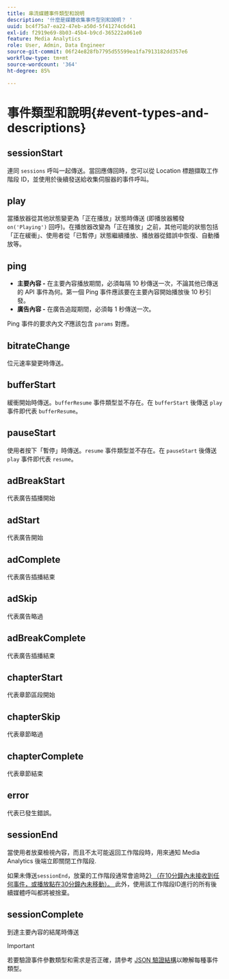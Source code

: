 ```yaml
---
title: 串流媒體事件類型和說明
description: '什麼是媒體收集事件型別和說明？ '
uuid: bc4f75a7-ea22-47eb-a50d-5f41274c6d41
exl-id: f2919e69-8b03-45b4-b9cd-365222a061e0
feature: Media Analytics
role: User, Admin, Data Engineer
source-git-commit: 06f24e828fb7795d55599ea1fa7913182dd357e6
workflow-type: tm+mt
source-wordcount: '364'
ht-degree: 85%

---
```


# 事件類型和說明{#event-types-and-descriptions}

## sessionStart

連同 `sessions` 呼叫一起傳送。當回應傳回時，您可以從 Location 標題擷取工作階段 ID，並使用於後續發送給收集伺服器的事件呼叫。

## play

當播放器從其他狀態變更為「正在播放」狀態時傳送 (即播放器觸發 `on('Playing')` 回呼)。在播放器改變為「正在播放」之前，其他可能的狀態包括「正在緩衝」、使用者從「已暫停」狀態繼續播放、播放器從錯誤中恢復、自動播放等。

## ping

* **主要內容 -** 在主要內容播放期間，必須每隔 10 秒傳送一次，不論其他已傳送的 API 事件為何。第一個 Ping 事件應該要在主要內容開始播放後 10 秒引發。
* **廣告內容 -** 在廣告追蹤期間，必須每 1 秒傳送一次。

Ping 事件的要求內文&#x200B;*不*&#x200B;應該包含 `params` 對應。

## bitrateChange

位元速率變更時傳送。

## bufferStart

緩衝開始時傳送。`bufferResume` 事件類型並不存在。在 `bufferStart` 後傳送 `play` 事件即代表 `bufferResume`。

## pauseStart

使用者按下「暫停」時傳送。`resume` 事件類型並不存在。在 `pauseStart` 後傳送 `play` 事件即代表 `resume`。

## adBreakStart

代表廣告插播開始

## adStart

代表廣告開始

## adComplete

代表廣告插播結束

## adSkip

代表廣告略過

## adBreakComplete

代表廣告插播結束

## chapterStart

代表章節區段開始

## chapterSkip

代表章節略過

## chapterComplete

代表章節結束

## error

代表已發生錯誤。

## sessionEnd

當使用者放棄檢視內容，而且不太可能返回工作階段時，用來通知 Media Analytics 後端立即關閉工作階段.

如果未傳送`sessionEnd`，放棄的工作階段通常會逾時[2} （在10分鐘內未接收到任何事件，或播放點在30分鐘內未移動）。 ](../mc-api-impl/mc-api-timeout.md)此外，使用該工作階段ID進行的所有後續媒體呼叫都將被捨棄。

## sessionComplete

到達主要內容的結尾時傳送

>[!IMPORTANT]
>
>若要驗證事件參數類型和需求是否正確，請參考 [JSON 驗證結構](mc-api-json-validation.md)以瞭解每種事件類型。

